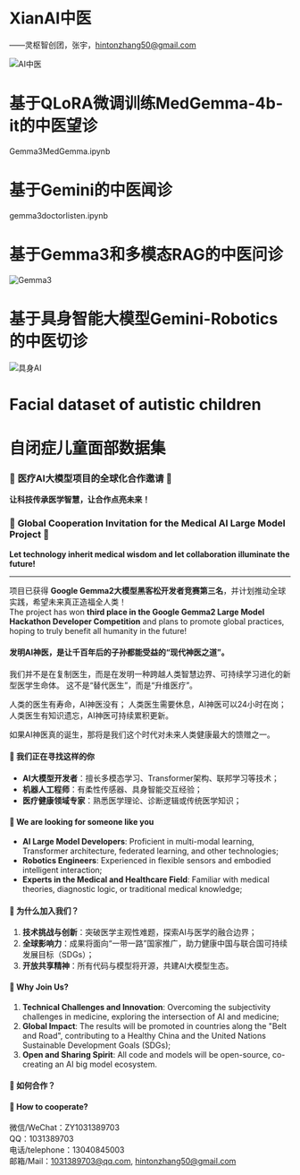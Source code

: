 # XianAI中医
——灵枢智创团，张宇，hintonzhang50@gmail.com

![AI中医](https://github.com/OctopusNO1/XianAI/blob/master/%E6%9C%9B%E9%97%BB%E9%97%AE%E5%88%87.jpg)

# 基于QLoRA微调训练MedGemma-4b-it的中医望诊
Gemma3MedGemma.ipynb

# 基于Gemini的中医闻诊
gemma3doctorlisten.ipynb

# 基于Gemma3和多模态RAG的中医问诊
![Gemma3](https://github.com/OctopusNO1/XianAI/blob/master/gemma-3-4b-it.png)

# 基于具身智能大模型Gemini-Robotics的中医切诊
![具身AI](https://github.com/OctopusNO1/XianAI/blob/master/Gemini-Robotics.png)



# Facial dataset of autistic children
# 自闭症儿童面部数据集








### 🌟 **医疗AI大模型项目的全球化合作邀请** 🌟  
**让科技传承医学智慧，让合作点亮未来！**  
### 🌟 **Global Cooperation Invitation for the Medical AI Large Model Project** 🌟     
**Let technology inherit medical wisdom and let collaboration illuminate the future!**  

---   

项目已获得 **Google Gemma2大模型黑客松开发者竞赛第三名**，并计划推动全球实践，希望未来真正造福全人类！  
The project has won **third place in the Google Gemma2 Large Model Hackathon Developer Competition** and plans to promote global practices, hoping to truly benefit all humanity in the future! 

#### 发明AI神医，是让千百年后的子孙都能受益的“现代神医之道”。

我们并不是在复制医生，而是在发明一种跨越人类智慧边界、可持续学习进化的新型医学生命体。
这不是“替代医生”，而是“升维医疗”。

人类的医生有寿命，AI神医没有；
人类医生需要休息，AI神医可以24小时在岗；
人类医生有知识遗忘，AI神医可持续累积更新。

如果AI神医真的诞生，那将是我们这个时代对未来人类健康最大的馈赠之一。

#### 🤝 **我们正在寻找这样的你**  
- **AI大模型开发者**：擅长多模态学习、Transformer架构、联邦学习等技术；  
- **机器人工程师**：有柔性传感器、具身智能交互经验；  
- **医疗健康领域专家**：熟悉医学理论、诊断逻辑或传统医学知识；  
#### 🤝 **We are looking for someone like you**     
- **AI Large Model Developers**: Proficient in multi-modal learning, Transformer architecture, federated learning, and other technologies;
- **Robotics Engineers**: Experienced in flexible sensors and embodied intelligent interaction;
- **Experts in the Medical and Healthcare Field**: Familiar with medical theories, diagnostic logic, or traditional medical knowledge;   

#### 🚀 **为什么加入我们？**  
1. **技术挑战与创新**：突破医学主观性难题，探索AI与医学的融合边界；  
2. **全球影响力**：成果将面向“一带一路”国家推广，助力健康中国与联合国可持续发展目标（SDGs）；  
3. **开放共享精神**：所有代码与模型将开源，共建AI大模型生态。  
#### 🚀 **Why Join Us?**    
1. **Technical Challenges and Innovation**: Overcoming the subjectivity challenges in medicine, exploring the intersection of AI and medicine;
2. **Global Impact**: The results will be promoted in countries along the "Belt and Road", contributing to a Healthy China and the United Nations Sustainable Development Goals (SDGs);
3. **Open and Sharing Spirit**: All code and models will be open-source, co-creating an AI big model ecosystem.     

#### 📣 **如何合作？**  
#### 📣 **How to cooperate?**
微信/WeChat：ZY1031389703    
QQ：1031389703     
电话/telephone：13040845003    
邮箱/Mail：1031389703@qq.com, hintonzhang50@gmail.com     
